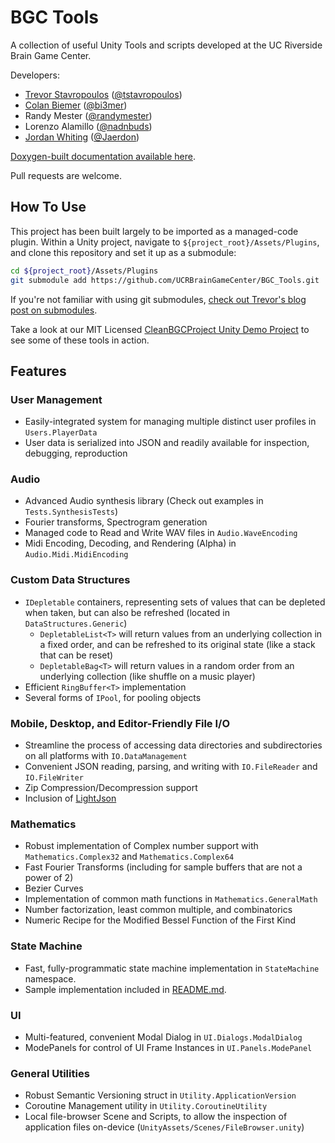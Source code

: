 # BGC Tools

A collection of useful Unity Tools and scripts developed at the UC Riverside Brain Game Center.

Developers:

- [Trevor Stavropoulos](https://tstavropoulos.github.io/) ([@tstavropoulos](https://github.com/tstavropoulos))
- [Colan Biemer](https://bi3mer.github.io/#resume) ([@bi3mer](https://github.com/bi3mer))
- Randy Mester ([@randymester](https://github.com/randymester))
- Lorenzo Alamillo ([@nadnbuds](https://github.com/nadnbuds))
- [Jordan Whiting](https://jaerdon.com/) ([@Jaerdon](https://github.com/Jaerdon))

[Doxygen-built documentation available here](
https://ucrbraingamecenter.github.io/documentation/namespaces.html).

Pull requests are welcome.

## How To Use

This project has been built largely to be imported as a managed-code plugin.  Within a Unity project, navigate to `${project_root}/Assets/Plugins`, and clone this repository and set it up as a submodule:

```sh
cd ${project_root}/Assets/Plugins
git submodule add https://github.com/UCRBrainGameCenter/BGC_Tools.git
```

If you're not familiar with using git submodules, [check out Trevor's blog post on submodules](https://tstavropoulos.github.io/blargs/git_submodules.html).

Take a look at our MIT Licensed [CleanBGCProject Unity Demo Project](https://github.com/UCRBrainGameCenter/CleanBGCProject) to see some of these tools in action.

## Features

### User Management

- Easily-integrated system for managing multiple distinct user profiles in `Users.PlayerData`
- User data is serialized into JSON and readily available for inspection, debugging, reproduction

### Audio

- Advanced Audio synthesis library (Check out examples in `Tests.SynthesisTests`)
- Fourier transforms, Spectrogram generation
- Managed code to Read and Write WAV files in `Audio.WaveEncoding`
- Midi Encoding, Decoding, and Rendering (Alpha) in `Audio.Midi.MidiEncoding`

### Custom Data Structures

- `IDepletable` containers, representing sets of values that can be depleted when taken, but can also be refreshed (located in `DataStructures.Generic`)
  - `DepletableList<T>` will return values from an underlying collection in a fixed order, and can be refreshed to its original state (like a stack that can be reset)
  - `DepletableBag<T>` will return values in a random order from an underlying collection (like shuffle on a music player)
- Efficient `RingBuffer<T>` implementation
- Several forms of `IPool`, for pooling objects

### Mobile, Desktop, and Editor-Friendly File I/O

- Streamline the process of accessing data directories and subdirectories on all platforms with `IO.DataManagement`
- Convenient JSON reading, parsing, and writing with `IO.FileReader` and `IO.FileWriter`
- Zip Compression/Decompression support
- Inclusion of [LightJson](https://github.com/MarcosLopezC/LightJson)

### Mathematics

- Robust implementation of Complex number support with `Mathematics.Complex32` and `Mathematics.Complex64`
- Fast Fourier Transforms (including for sample buffers that are not a power of 2)
- Bezier Curves
- Implementation of common math functions in `Mathematics.GeneralMath`
- Number factorization, least common multiple, and combinatorics
- Numeric Recipe for the Modified Bessel Function of the First Kind

### State Machine

- Fast, fully-programmatic state machine implementation in `StateMachine` namespace.
- Sample implementation included in [README.md](StateMachine/README.md).

### UI

- Multi-featured, convenient Modal Dialog in `UI.Dialogs.ModalDialog`
- ModePanels for control of UI Frame Instances in `UI.Panels.ModePanel`

### General Utilities

- Robust Semantic Versioning struct in `Utility.ApplicationVersion`
- Coroutine Management utility in `Utility.CoroutineUtility`
- Local file-browser Scene and Scripts, to allow the inspection of application files on-device (`UnityAssets/Scenes/FileBrowser.unity`)
